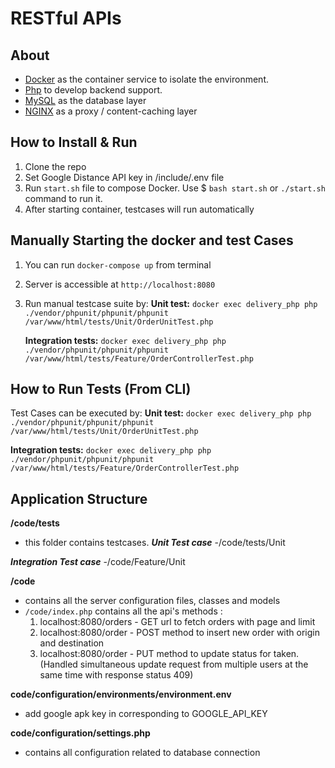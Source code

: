 # RESTful APIs

## About

- [Docker](https://www.docker.com/) as the container service to isolate the environment.
- [Php](https://php.net/) to develop backend support.
- [MySQL](https://mysql.com/) as the database layer
- [NGINX](https://docs.nginx.com/nginx/admin-guide/content-cache/content-caching/) as a proxy / content-caching layer

## How to Install & Run

1.  Clone the repo
2.  Set Google Distance API key in /include/.env file
3.  Run `start.sh` file to compose Docker. Use $ `bash start.sh` or `./start.sh` command to run it. 
4.  After starting container, testcases will run automatically

## Manually Starting the docker and test Cases

1. You can run `docker-compose up` from terminal
2. Server is accessible at `http://localhost:8080`
3. Run manual testcase suite by:
   **Unit test:** `docker exec delivery_php php ./vendor/phpunit/phpunit/phpunit /var/www/html/tests/Unit/OrderUnitTest.php`
   
   **Integration tests:** `docker exec delivery_php php ./vendor/phpunit/phpunit/phpunit /var/www/html/tests/Feature/OrderControllerTest.php`

## How to Run Tests (From CLI)

 Test Cases can be executed by: 
   **Unit test:** `docker exec delivery_php php ./vendor/phpunit/phpunit/phpunit /var/www/html/tests/Unit/OrderUnitTest.php`
   
   **Integration tests:** `docker exec delivery_php php ./vendor/phpunit/phpunit/phpunit /var/www/html/tests/Feature/OrderControllerTest.php`

## Application Structure

**/code/tests**

- this folder contains testcases.
***Unit Test case***
-/code/tests/Unit

***Integration Test case***
-/code/Feature/Unit

**/code**

- contains all the server configuration files, classes and models
- `/code/index.php` contains all the api's methods :
    1. localhost:8080/orders - GET url to fetch orders with page and limit
    2. localhost:8080/order - POST method to insert new order with origin and destination
    3. localhost:8080/order - PUT method to update status for taken.(Handled simultaneous update request from multiple users at the same time with response status 409)

**code/configuration/environments/environment.env**
- add google apk key in corresponding to GOOGLE_API_KEY

**code/configuration/settings.php**

- contains all configuration related to database connection
